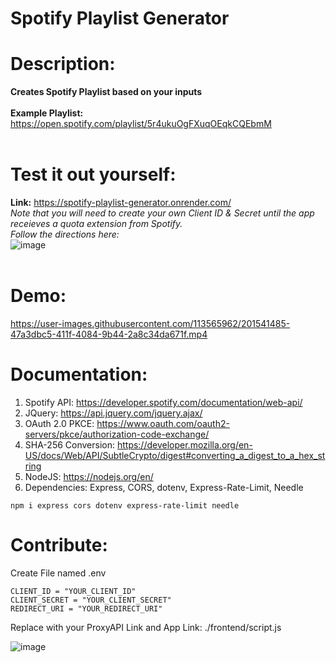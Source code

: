 # **Spotify Playlist Generator**

# **Description:** <br>
**Creates Spotify Playlist based on your inputs** <br><br>
**Example Playlist:** https://open.spotify.com/playlist/5r4ukuOgFXuqOEqkCQEbmM
<br><br>
# **Test it out yourself:** <br>
**Link:** https://spotify-playlist-generator.onrender.com/
<br>*Note that you will need to create your own Client ID & Secret until the app receieves a quota extension from Spotify.*
<br> *Follow the directions here:* <br>
![image](https://user-images.githubusercontent.com/113565962/201539311-0195964a-8543-4b84-b3f9-13cba4b2a704.png)
<br><br>
# **Demo:**
https://user-images.githubusercontent.com/113565962/201541485-47a3dbc5-411f-4084-9b44-2a8c34da671f.mp4


# **Documentation:**
1. Spotify API: https://developer.spotify.com/documentation/web-api/
2. JQuery: https://api.jquery.com/jquery.ajax/
3. OAuth 2.0 PKCE: https://www.oauth.com/oauth2-servers/pkce/authorization-code-exchange/
4. SHA-256 Conversion: https://developer.mozilla.org/en-US/docs/Web/API/SubtleCrypto/digest#converting_a_digest_to_a_hex_string
5. NodeJS: https://nodejs.org/en/
6. Dependencies: Express, CORS, dotenv, Express-Rate-Limit, Needle

```
npm i express cors dotenv express-rate-limit needle
```

# Contribute:

Create File named .env
```
CLIENT_ID = "YOUR_CLIENT_ID"
CLIENT_SECRET = "YOUR_CLIENT_SECRET"
REDIRECT_URI = "YOUR_REDIRECT_URI"
```
Replace with your ProxyAPI Link and App Link: ./frontend/script.js <br>

![image](https://user-images.githubusercontent.com/113565962/201541044-e5444f9a-abab-408a-920c-c6ab952a3e1d.png)

